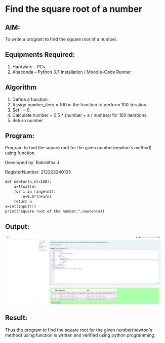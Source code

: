 # Find the square root of a number

## AIM:
To write a program to find the square root of a number.

## Equipments Required:
1. Hardware – PCs
2. Anaconda – Python 3.7 Installation / Moodle-Code Runner

## Algorithm
1. Define a function.
2. Assign number_iters = 100 in the function to perform 100 iteratios.
3. Set i = 0.
4. Calculate  number = 0.5 * (number + a / number) for 100 iterations.
5. Return number

## Program:

Program to find the square root for the given number(newton's method) using function.

Developed by: Rakshitha J

RegisterNumber: 212223240135

```
def newton(n,nt=100):
    a=float(n)
    for i in range(nt):
        n=0.5*(n+a/n)
    return n
a=int(input())
print("Square root of the number:",newton(a))
```

## Output:
![Output](<Screenshot 2024-03-18 210451.png>)

## Result:
Thus the program to find the square root for the given number(newton's method) using function is written and verified using python programming.
